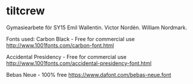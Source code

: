 # tiltcrew
Gymasiearbete för SY15
Emil Wallentin. Victor Nordén. William Nordmark.


Fonts used:
Carbon Black - Free for commercial use
http://www.1001fonts.com/carbon-font.html

Accidental Presidency - Free for commercial use
http://www.1001fonts.com/accidental-presidency-font.html

Bebas Neue - 100% free
https://www.dafont.com/bebas-neue.font
